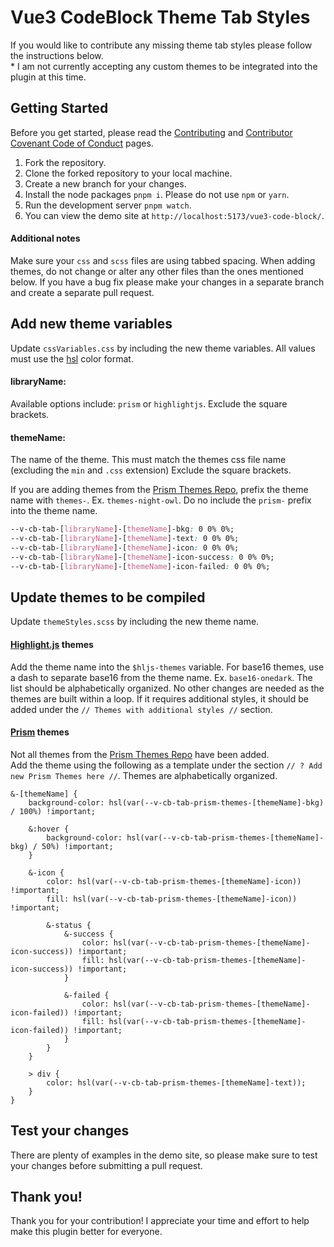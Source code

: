 # Vue3 CodeBlock Theme Tab Styles

If you would like to contribute any missing theme tab styles please follow the instructions below.  
\* I am not currently accepting any custom themes to be integrated into the plugin at this time.

## Getting Started
Before you get started, please read the [Contributing](https://github.com/webdevnerdstuff/vue3-code-block/blob/main/.github/CONTRIBUTING.md) and [Contributor Covenant Code of Conduct](https://github.com/webdevnerdstuff/vue3-code-block/blob/main/.github/CODE_OF_CONDUCT.md) pages.

1. Fork the repository.
2. Clone the forked repository to your local machine.
3. Create a new branch for your changes.
4. Install the node packages `pnpm i`. Please do not use `npm` or `yarn`.
5. Run the development server `pnpm watch`.
6. You can view the demo site at `http://localhost:5173/vue3-code-block/`.

#### Additional notes
Make sure your `css` and `scss` files are using tabbed spacing. When adding themes, do not change or alter any other files than the ones mentioned below. If you have a bug fix please make your changes in a separate branch and create a separate pull request.

## Add new theme variables
Update `cssVariables.css` by including the new theme variables. All values must use the [hsl](https://developer.mozilla.org/en-US/docs/Web/CSS/color_value/hsl) color format.

#### libraryName:  
Available options include: `prism` or `highlightjs`. Exclude the square brackets.  

#### themeName:  
The name of the theme. This must match the themes css file name (excluding the `min` and `.css` extension) Exclude the square brackets.  
  
If you are adding themes from the [Prism Themes Repo](https://github.com/PrismJS/prism-themes), prefix the theme name with `themes-`. Ex. `themes-night-owl`. Do no include the `prism-` prefix into the theme name.

```css
--v-cb-tab-[libraryName]-[themeName]-bkg: 0 0% 0%;
--v-cb-tab-[libraryName]-[themeName]-text: 0 0% 0%;
--v-cb-tab-[libraryName]-[themeName]-icon: 0 0% 0%;
--v-cb-tab-[libraryName]-[themeName]-icon-success: 0 0% 0%;
--v-cb-tab-[libraryName]-[themeName]-icon-failed: 0 0% 0%;
```

## Update themes to be compiled
Update `themeStyles.scss` by including the new theme name.

#### [Highlight.js](https://highlightjs.org/) themes
Add the theme name into the `$hljs-themes` variable.  For base16 themes, use a dash to separate base16 from the theme name. Ex. `base16-onedark`. The list should be alphabetically organized. No other changes are needed as the themes are built within a loop. If it requires additional styles, it should be added under the `// Themes with additional styles //` section.

#### [Prism](https://prismjs.com/) themes
Not all themes from the [Prism Themes Repo](https://github.com/PrismJS/prism-themes) have been added.  
Add the theme using the following as a template under the section `// ? Add new Prism Themes here //`. Themes are alphabetically organized.  

```
&-[themeName] {
	background-color: hsl(var(--v-cb-tab-prism-themes-[themeName]-bkg) / 100%) !important;

	&:hover {
		background-color: hsl(var(--v-cb-tab-prism-themes-[themeName]-bkg) / 50%) !important;
	}

	&-icon {
		color: hsl(var(--v-cb-tab-prism-themes-[themeName]-icon)) !important;
		fill: hsl(var(--v-cb-tab-prism-themes-[themeName]-icon)) !important;

		&-status {
			&-success {
				color: hsl(var(--v-cb-tab-prism-themes-[themeName]-icon-success)) !important;
				fill: hsl(var(--v-cb-tab-prism-themes-[themeName]-icon-success)) !important;
			}

			&-failed {
				color: hsl(var(--v-cb-tab-prism-themes-[themeName]-icon-failed)) !important;
				fill: hsl(var(--v-cb-tab-prism-themes-[themeName]-icon-failed)) !important;
			}
		}
	}

	> div {
		color: hsl(var(--v-cb-tab-prism-themes-[themeName]-text));
	}
}
```

## Test your changes
There are plenty of examples in the demo site, so please make sure to test your changes before submitting a pull request. 

## Thank you!
Thank you for your contribution! I appreciate your time and effort to help make this plugin better for everyone.
